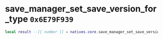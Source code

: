 # save_manager_set_save_version_for_type `0x6E79F939`

```lua
local result --[[ number ]] = natives.core.save_manager_set_save_version_for_type(_unk0 --[[ number ]], _unk1 --[[ number ]])
```